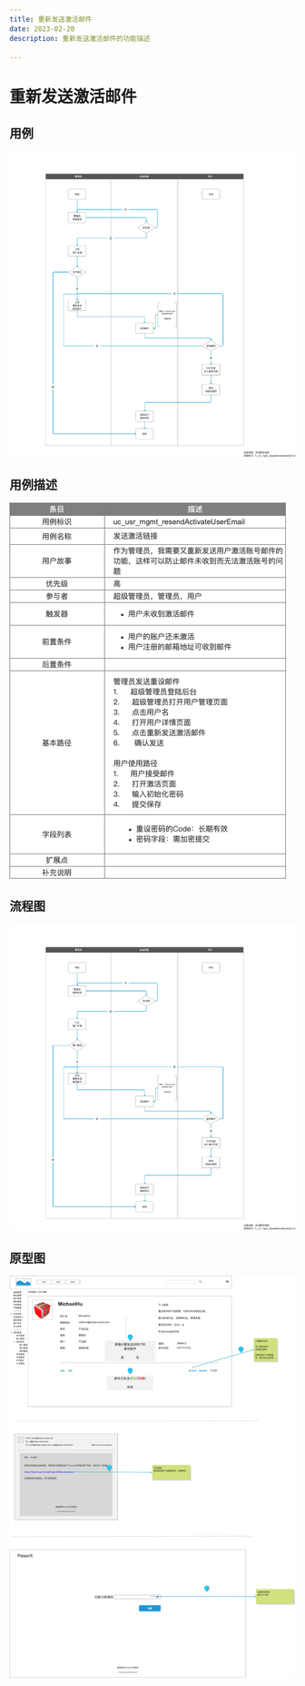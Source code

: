 ```yaml
---
title: 重新发送激活邮件
date: 2023-02-20
description: 重新发送激活邮件的功能描述

---
```


# 重新发送激活邮件


## 用例

![](../../../images/fl_usr_mgmt_resendActivateUserEmail.png)

## 用例描述

![img.png](../../../images/uc_desc_usr_mgmt_resendActivateUserEmail.png)


## 流程图

![](../../../images/fl_usr_mgmt_resendActivateUserEmail.png)

## 原型图

![](../../../images/pt_usr_mgmt_resendActivateUserEmail.png)